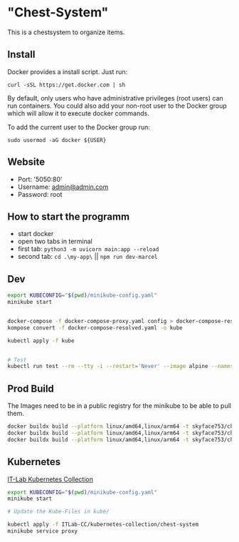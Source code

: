 # "Chest-System"

This is a chestsystem to organize items.

## Install
Docker provides a install script. Just run:
```
curl -sSL https://get.docker.com | sh
```
By default, only users who have administrative privileges (root users) can run containers. You could also add your non-root user to the Docker group which will allow it to execute docker commands.

To add the current user to the Docker group run:
```
sudo usermod -aG docker ${USER}
```

## Website 
- Port: '5050:80'
- Username: admin@admin.com
- Password: root

## 

## How to start the programm
- start docker
- open two tabs in terminal
- first tab: ```python3 -m uvicorn main:app --reload```
- second tab: ```cd .\my-app\```  || ```npm run dev-marcel```

## Dev

```bash
export KUBECONFIG="$(pwd)/minikube-config.yaml"
minikube start


docker-compose -f docker-compose-proxy.yaml config > docker-compose-resolved.yaml
kompose convert -f docker-compose-resolved.yaml -o kube

kubectl apply -f kube


# Test
kubectl run test --rm --tty -i --restart='Never' --image alpine --namespace default --command -- /bin/sh
```

## Prod Build

The Images need to be in a public registry for the minikube to be able to pull them.

```bash
docker buildx build --platform linux/amd64,linux/arm64 -t skyface753/chest-system-server -f Dockerfile . --push
docker buildx build --platform linux/amd64,linux/arm64 -t skyface753/chest-system-client -f my-app/Dockerfile ./my-app/ --push
docker buildx build --platform linux/amd64,linux/arm64 -t skyface753/chest-system-proxy -f proxy/Dockerfile ./proxy --push
```

## Kubernetes

[IT-Lab Kubernetes Collection](https://github.com/ITLab-CC/kubernetes-collection/tree/main/chest-system)

```bash
export KUBECONFIG="$(pwd)/minikube-config.yaml"
minikube start

# Update the Kube-Files in kube/

kubectl apply -f ITLab-CC/kubernetes-collection/chest-system
minikube service proxy
```
